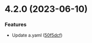 # 4.2.0 (2023-06-10)


### Features

* Update a.yaml ([50f5dcf](https://github.com/sarafpradumna/releases-test/commit/50f5dcff18f5a602206d0f995816db8f6de5df1c))



